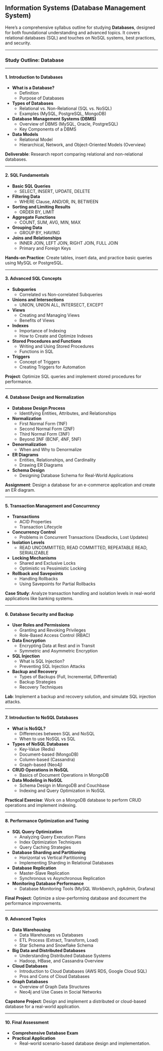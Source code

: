 ## Information Systems (Database Management System) 

Here’s a comprehensive syllabus outline for studying **Databases**, designed for both foundational understanding and advanced topics. It covers relational databases (SQL) and touches on NoSQL systems, best practices, and security.

---

### **Study Outline: Database**

---

#### **1. Introduction to Databases**
   - **What is a Database?**
     - Definition
     - Purpose of Databases
   - **Types of Databases**
     - Relational vs. Non-Relational (SQL vs. NoSQL)
     - Examples (MySQL, PostgreSQL, MongoDB)
   - **Database Management Systems (DBMS)**
     - Overview of DBMS (MySQL, Oracle, PostgreSQL)
     - Key Components of a DBMS
   - **Data Models**
     - Relational Model
     - Hierarchical, Network, and Object-Oriented Models (Overview)

   **Deliverable**: Research report comparing relational and non-relational databases.

---

#### **2. SQL Fundamentals**
   - **Basic SQL Queries**
     - SELECT, INSERT, UPDATE, DELETE
   - **Filtering Data**
     - WHERE Clause, AND/OR, IN, BETWEEN
   - **Sorting and Limiting Results**
     - ORDER BY, LIMIT
   - **Aggregate Functions**
     - COUNT, SUM, AVG, MIN, MAX
   - **Grouping Data**
     - GROUP BY, HAVING
   - **Joins and Relationships**
     - INNER JOIN, LEFT JOIN, RIGHT JOIN, FULL JOIN
     - Primary and Foreign Keys

   **Hands-on Practice**: Create tables, insert data, and practice basic queries using MySQL or PostgreSQL.

---

#### **3. Advanced SQL Concepts**
   - **Subqueries**
     - Correlated vs Non-correlated Subqueries
   - **Unions and Intersections**
     - UNION, UNION ALL, INTERSECT, EXCEPT
   - **Views**
     - Creating and Managing Views
     - Benefits of Views
   - **Indexes**
     - Importance of Indexing
     - How to Create and Optimize Indexes
   - **Stored Procedures and Functions**
     - Writing and Using Stored Procedures
     - Functions in SQL
   - **Triggers**
     - Concept of Triggers
     - Creating Triggers for Automation

   **Project**: Optimize SQL queries and implement stored procedures for performance.

---

#### **4. Database Design and Normalization**
   - **Database Design Process**
     - Identifying Entities, Attributes, and Relationships
   - **Normalization**
     - First Normal Form (1NF)
     - Second Normal Form (2NF)
     - Third Normal Form (3NF)
     - Beyond 3NF (BCNF, 4NF, 5NF)
   - **Denormalization**
     - When and Why to Denormalize
   - **ER Diagrams**
     - Entities, Relationships, and Cardinality
     - Drawing ER Diagrams
   - **Schema Design**
     - Designing Database Schema for Real-World Applications

   **Assignment**: Design a database for an e-commerce application and create an ER diagram.

---

#### **5. Transaction Management and Concurrency**
   - **Transactions**
     - ACID Properties
     - Transaction Lifecycle
   - **Concurrency Control**
     - Problems in Concurrent Transactions (Deadlocks, Lost Updates)
   - **Isolation Levels**
     - READ UNCOMMITTED, READ COMMITTED, REPEATABLE READ, SERIALIZABLE
   - **Locking Mechanisms**
     - Shared and Exclusive Locks
     - Optimistic vs Pessimistic Locking
   - **Rollback and Savepoints**
     - Handling Rollbacks
     - Using Savepoints for Partial Rollbacks

   **Case Study**: Analyze transaction handling and isolation levels in real-world applications like banking systems.

---

#### **6. Database Security and Backup**
   - **User Roles and Permissions**
     - Granting and Revoking Privileges
     - Role-Based Access Control (RBAC)
   - **Data Encryption**
     - Encrypting Data at Rest and in Transit
     - Symmetric and Asymmetric Encryption
   - **SQL Injection**
     - What is SQL Injection?
     - Preventing SQL Injection Attacks
   - **Backup and Recovery**
     - Types of Backups (Full, Incremental, Differential)
     - Backup Strategies
     - Recovery Techniques

   **Lab**: Implement a backup and recovery solution, and simulate SQL injection attacks.

---

#### **7. Introduction to NoSQL Databases**
   - **What is NoSQL?**
     - Differences between SQL and NoSQL
     - When to use NoSQL vs SQL
   - **Types of NoSQL Databases**
     - Key-Value (Redis)
     - Document-based (MongoDB)
     - Column-based (Cassandra)
     - Graph-based (Neo4j)
   - **CRUD Operations in NoSQL**
     - Basics of Document Operations in MongoDB
   - **Data Modeling in NoSQL**
     - Schema Design in MongoDB and Couchbase
     - Indexing and Query Optimization in NoSQL

   **Practical Exercise**: Work on a MongoDB database to perform CRUD operations and implement indexing.

---

#### **8. Performance Optimization and Tuning**
   - **SQL Query Optimization**
     - Analyzing Query Execution Plans
     - Index Optimization Techniques
     - Query Caching Strategies
   - **Database Sharding and Partitioning**
     - Horizontal vs Vertical Partitioning
     - Implementing Sharding in Relational Databases
   - **Database Replication**
     - Master-Slave Replication
     - Synchronous vs Asynchronous Replication
   - **Monitoring Database Performance**
     - Database Monitoring Tools (MySQL Workbench, pgAdmin, Grafana)

   **Final Project**: Optimize a slow-performing database and document the performance improvements.

---

#### **9. Advanced Topics**
   - **Data Warehousing**
     - Data Warehouses vs Databases
     - ETL Process (Extract, Transform, Load)
     - Star Schema and Snowflake Schema
   - **Big Data and Distributed Databases**
     - Understanding Distributed Database Systems
     - Hadoop, HBase, and Cassandra Overview
   - **Cloud Databases**
     - Introduction to Cloud Databases (AWS RDS, Google Cloud SQL)
     - Pros and Cons of Cloud Databases
   - **Graph Databases**
     - Overview of Graph Data Structures
     - Neo4j and Use Cases in Social Networks

   **Capstone Project**: Design and implement a distributed or cloud-based database for a real-world application.

---

#### **10. Final Assessment**
   - **Comprehensive Database Exam**
   - **Practical Application**
     - Real-world scenario-based database design and implementation.
 
